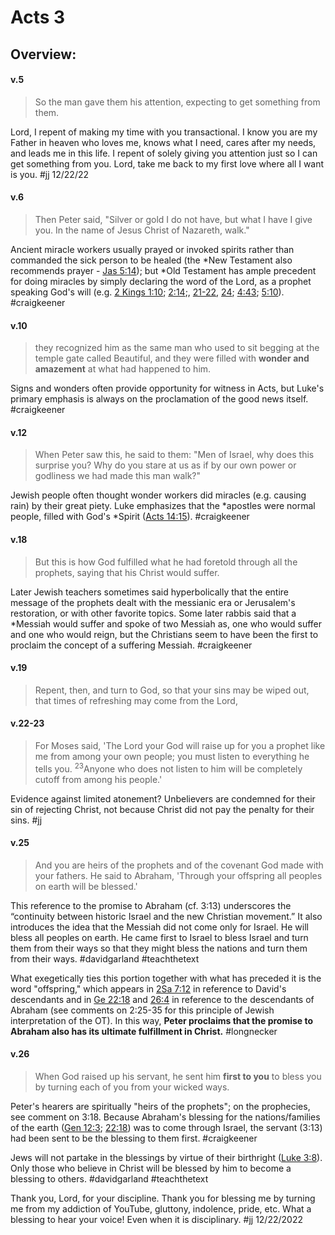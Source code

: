 # Acts 3

## Overview:


#### v.5
>So the man gave them his attention, expecting to get something from them.

Lord, I repent of making my time with you transactional. I know you are my Father in heaven who loves me, knows what I need, cares after my needs, and leads me in this life. I repent of solely giving you attention just so I can get something from you. Lord, take me back to my first love where all I want is you.
#jj 12/22/22

#### v.6
>Then Peter said, "Silver or gold I do not have, but what I have I give you. In the name of Jesus Christ of Nazareth, walk."

Ancient miracle workers usually prayed or invoked spirits rather than commanded the sick person to be healed (the \*New Testament also recommends prayer - [Jas 5:14](James5#v.14)); but \*Old Testament has ample precedent for doing miracles by simply declaring the word of the Lord, as a prophet speaking God's will (e.g. [2 Kings 1:10](2Kings1#v.10); [2:14](2Kings2#v.14);, [21-22](2Kings2#v.21-22), [24](2Kings2#v.24); [4:43](2Kings4#v.43); [5:10](2Kings5#v.10)).
#craigkeener 

#### v.10
>they recognized him as the same man who used to sit begging at the temple gate called Beautiful, and they were filled with **wonder and amazement** at what had happened to him.

Signs and wonders often provide opportunity for witness in Acts, but Luke's primary emphasis is always on the proclamation of the good news itself.
#craigkeener 

#### v.12
>When Peter saw this, he said to them: "Men of Israel, why does this surprise you? Why do you stare at us as if by our own power or godliness we had made this man walk?"

Jewish people often thought wonder workers did miracles (e.g. causing rain) by their great piety. Luke emphasizes that the \*apostles were normal people, filled with God's \*Spirit ([Acts 14:15](Acts14#v.15)).
#craigkeener 

#### v.18
>But this is how God fulfilled what he had foretold through all the prophets, saying that his Christ would suffer.

Later Jewish teachers sometimes said hyperbolically that the entire message of the prophets dealt with the messianic era or Jerusalem's restoration, or with other favorite topics. Some later rabbis said that a \*Messiah would suffer and spoke of two Messiah as, one who would suffer and one who would reign, but the Christians seem to have been the first to proclaim the concept of a suffering Messiah.
#craigkeener 

#### v.19
>Repent, then, and turn to God, so that your sins may be wiped out, that times of refreshing may come from the Lord,

#### v.22-23
>For Moses said, 'The Lord your God will raise up for you a prophet like me from among your own people; you must listen to everything he tells you. <sup>23</sup>Anyone who does not listen to him will be completely cutoff from among his people.'

Evidence against limited atonement? Unbelievers are condemned for their sin of rejecting Christ, not because Christ did not pay the penalty for their sins.
#jj 

#### v.25
>And you are heirs of the prophets and of the covenant God made with your fathers. He said to Abraham, 'Through your offspring all peoples on earth will be blessed.'

This reference to the promise to Abraham (cf. 3:13) underscores the “continuity between historic Israel and the new Christian movement.” It also introduces the idea that the Messiah did not come only for Israel. He will bless all peoples on earth. He came first to Israel to bless Israel and turn them from their ways so that they might bless the nations and turn them from their ways.
#davidgarland #teachthetext 

What exegetically ties this portion together with what has preceded it is the word "offspring," which appears in [2Sa 7:12](2Samuel7#v.12) in reference to David's descendants and in [Ge 22:18](Genesis22#v.18) and [26:4](Genesis26#v.4) in reference to the descendants of Abraham (see comments on 2:25-35 for this principle of Jewish interpretation of the OT). In this way, **Peter proclaims that the promise to Abraham also has its ultimate fulfillment in Christ.**
#longnecker 

#### v.26
>When God raised up his servant, he sent him **first to you** to bless you by turning each of you from your wicked ways.

Peter's hearers are spiritually "heirs of the prophets"; on the prophecies, see comment on 3:18. Because Abraham's blessing for the nations/families of the earth ([Gen 12:3](Genesis12#v.3); [22:18](Genesis22#v.18)) was to come through Israel, the servant (3:13) had been sent to be the blessing to them first.
#craigkeener 

Jews will not partake in the blessings by virtue of their birthright ([Luke 3:8](Luke3#v.8)). Only those who believe in Christ will be blessed by him to become a blessing to others.
#davidgarland #teachthetext 

Thank you, Lord, for your discipline. Thank you for blessing me by turning me from my addiction of YouTube, gluttony, indolence, pride, etc. What a blessing to hear your voice! Even when it is disciplinary.
#jj 12/22/2022

